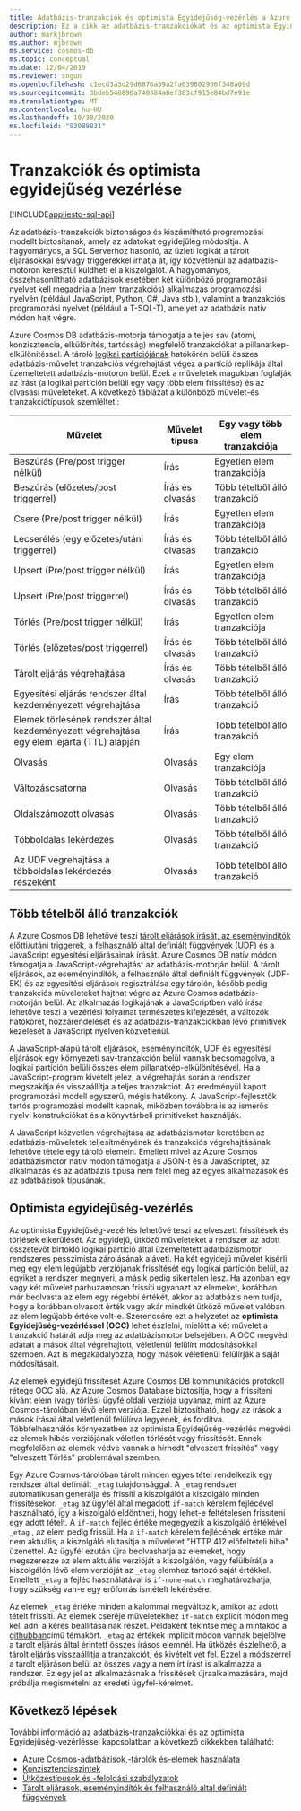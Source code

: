 ```yaml
---
title: Adatbázis-tranzakciók és optimista Egyidejűség-vezérlés a Azure Cosmos DBban
description: Ez a cikk az adatbázis-tranzakciókat és az optimista Egyidejűség-vezérlést ismerteti Azure Cosmos DB
author: markjbrown
ms.author: mjbrown
ms.service: cosmos-db
ms.topic: conceptual
ms.date: 12/04/2019
ms.reviewer: sngun
ms.openlocfilehash: c1ecd3a3d29d6876a59a2fa039802966f348a09d
ms.sourcegitcommit: 3bdeb546890a740384a8ef383cf915e84bd7e91e
ms.translationtype: MT
ms.contentlocale: hu-HU
ms.lasthandoff: 10/30/2020
ms.locfileid: "93089831"
---
```

# <a name="transactions-and-optimistic-concurrency-control"></a>Tranzakciók és optimista egyidejűség vezérlése
[!INCLUDE[appliesto-sql-api](includes/appliesto-sql-api.md)]

Az adatbázis-tranzakciók biztonságos és kiszámítható programozási modellt biztosítanak, amely az adatokat egyidejűleg módosítja. A hagyományos, a SQL Serverhoz hasonló, az üzleti logikát a tárolt eljárásokkal és/vagy triggerekkel írhatja át, így közvetlenül az adatbázis-motoron keresztül küldheti el a kiszolgálót. A hagyományos, összehasonlítható adatbázisok esetében két különböző programozási nyelvet kell megadnia a (nem tranzakciós) alkalmazás programozási nyelvén (például JavaScript, Python, C#, Java stb.), valamint a tranzakciós programozási nyelvet (például a T-SQL-T), amelyet az adatbázis natív módon hajt végre.

Azure Cosmos DB adatbázis-motorja támogatja a teljes sav (atomi, konzisztencia, elkülönítés, tartósság) megfelelő tranzakciókat a pillanatkép-elkülönítéssel. A tároló [logikai partíciójának](partitioning-overview.md) hatókörén belüli összes adatbázis-művelet tranzakciós végrehajtást végez a partíció replikája által üzemeltetett adatbázis-motoron belül. Ezek a műveletek magukban foglalják az írást (a logikai partíción belüli egy vagy több elem frissítése) és az olvasási műveleteket. A következő táblázat a különböző művelet-és tranzakciótípusok szemlélteti:

| **Művelet**  | **Művelet típusa** | **Egy vagy több elem tranzakciója** |
|---------|---------|---------|
| Beszúrás (Pre/post trigger nélkül) | Írás | Egyetlen elem tranzakciója |
| Beszúrás (előzetes/post triggerrel) | Írás és olvasás | Több tételből álló tranzakció |
| Csere (Pre/post trigger nélkül) | Írás | Egyetlen elem tranzakciója |
| Lecserélés (egy előzetes/utáni triggerrel) | Írás és olvasás | Több tételből álló tranzakció |
| Upsert (Pre/post trigger nélkül) | Írás | Egyetlen elem tranzakciója |
| Upsert (Pre/post triggerrel) | Írás és olvasás | Több tételből álló tranzakció |
| Törlés (Pre/post trigger nélkül) | Írás | Egyetlen elem tranzakciója |
| Törlés (előzetes/post triggerrel) | Írás és olvasás | Több tételből álló tranzakció |
| Tárolt eljárás végrehajtása | Írás és olvasás | Több tételből álló tranzakció |
| Egyesítési eljárás rendszer által kezdeményezett végrehajtása | Írás | Több tételből álló tranzakció |
| Elemek törlésének rendszer által kezdeményezett végrehajtása egy elem lejárta (TTL) alapján | Írás | Több tételből álló tranzakció |
| Olvasás | Olvasás | Egy elem tranzakciója |
| Változáscsatorna | Olvasás | Több tételből álló tranzakció |
| Oldalszámozott olvasás | Olvasás | Több tételből álló tranzakció |
| Többoldalas lekérdezés | Olvasás | Több tételből álló tranzakció |
| Az UDF végrehajtása a többoldalas lekérdezés részeként | Olvasás | Több tételből álló tranzakció |

## <a name="multi-item-transactions"></a>Több tételből álló tranzakciók

A Azure Cosmos DB lehetővé teszi [tárolt eljárások írását, az eseményindítók előtti/utáni triggerek, a felhasználó által definiált függvények (UDF)](stored-procedures-triggers-udfs.md) és a JavaScript egyesítési eljárásainak írását. Azure Cosmos DB natív módon támogatja a JavaScript-végrehajtást az adatbázis-motorján belül. A tárolt eljárások, az eseményindítók, a felhasználó által definiált függvények (UDF-EK) és az egyesítési eljárások regisztrálása egy tárolón, később pedig tranzakciós műveleteket hajthat végre az Azure Cosmos adatbázis-motorján belül. Az alkalmazás logikájának a JavaScriptben való írása lehetővé teszi a vezérlési folyamat természetes kifejezését, a változók hatókörét, hozzárendelését és az adatbázis-tranzakciókban lévő primitívek kezelését a JavaScript nyelven közvetlenül.

A JavaScript-alapú tárolt eljárások, eseményindítók, UDF és egyesítési eljárások egy környezeti sav-tranzakción belül vannak becsomagolva, a logikai partíción belüli összes elem pillanatkép-elkülönítésével. Ha a JavaScript-program kivételt jelez, a végrehajtás során a rendszer megszakítja és visszaállítja a teljes tranzakciót. Az eredményül kapott programozási modell egyszerű, mégis hatékony. A JavaScript-fejlesztők tartós programozási modellt kapnak, miközben továbbra is az ismerős nyelvi konstrukciókat és a könyvtárbeli primitíveket használják.

A JavaScript közvetlen végrehajtása az adatbázismotor keretében az adatbázis-műveletek teljesítményének és tranzakciós végrehajtásának lehetővé tétele egy tároló elemein. Emellett mivel az Azure Cosmos adatbázismotor natív módon támogatja a JSON-t és a JavaScriptet, az alkalmazás és az adatbázis típusa nem felel meg az egyes alkalmazások és az adatbázisok típusának.

## <a name="optimistic-concurrency-control"></a>Optimista egyidejűség-vezérlés

Az optimista Egyidejűség-vezérlés lehetővé teszi az elveszett frissítések és törlések elkerülését. Az egyidejű, ütköző műveleteket a rendszer az adott összetevőt birtokló logikai partíció által üzemeltetett adatbázismotor rendszeres pesszimista zárolásának aláveti. Ha két egyidejű művelet kísérli meg egy elem legújabb verziójának frissítését egy logikai partíción belül, az egyiket a rendszer megnyeri, a másik pedig sikertelen lesz. Ha azonban egy vagy két művelet párhuzamosan frissíti ugyanazt az elemeket, korábban már beolvasta az elem egy régebbi értékét, akkor az adatbázis nem tudja, hogy a korábban olvasott érték vagy akár mindkét ütköző művelet valóban az elem legújabb értéke volt-e. Szerencsére ezt a helyzetet az **optimista Egyidejűség-vezérléssel (OCC)** lehet észlelni, mielőtt a két művelet a tranzakció határát adja meg az adatbázismotor belsejében. A OCC megvédi adatait a mások által végrehajtott, véletlenül felülírt módosításokkal szemben. Azt is megakadályozza, hogy mások véletlenül felülírják a saját módosításait.

Az elemek egyidejű frissítését Azure Cosmos DB kommunikációs protokoll rétege OCC alá. Az Azure Cosmos Database biztosítja, hogy a frissíteni kívánt elem (vagy törlés) ügyféloldali verziója ugyanaz, mint az Azure Cosmos-tárolóban lévő elem verziója. Ezzel biztosítható, hogy az írások a mások írásai által véletlenül felülírva legyenek, és fordítva. Többfelhasználós környezetben az optimista Egyidejűség-vezérlés megvédi az elemek hibás verziójának véletlen törlését vagy frissítését. Ennek megfelelően az elemek védve vannak a hírhedt "elveszett frissítés" vagy "elveszett Törlés" problémával szemben.

Egy Azure Cosmos-tárolóban tárolt minden egyes tétel rendelkezik egy rendszer által definiált `_etag` tulajdonsággal. A `_etag` rendszer automatikusan generálja és frissíti a kiszolgálót a kiszolgáló minden frissítésekor. `_etag` az ügyfél által megadott `if-match` kérelem fejlécével használható, így a kiszolgáló eldöntheti, hogy lehet-e feltételesen frissíteni egy adott tételt. A `if-match` fejléc értéke megegyezik a kiszolgáló értékével `_etag` , az elem pedig frissül. Ha a `if-match` kérelem fejlécének értéke már nem aktuális, a kiszolgáló elutasítja a műveletet "HTTP 412 előfeltételi hiba" üzenettel. Az ügyfél ezután újra beolvashatja az elemeket, hogy megszerezze az elem aktuális verzióját a kiszolgálón, vagy felülbírálja a kiszolgálón lévő elem verzióját az `_etag` elemhez tartozó saját értékkel. Emellett `_etag` a fejléc használatával is `if-none-match` meghatározhatja, hogy szükség van-e egy erőforrás ismételt lekérésére.

Az elemek `_etag` értéke minden alkalommal megváltozik, amikor az adott tételt frissíti. Az elemek cseréje műveletekhez `if-match` explicit módon meg kell adni a kérés beállításainak részét. Példaként tekintse meg a mintakód a [githubban](https://github.com/Azure/azure-cosmos-dotnet-v3/blob/master/Microsoft.Azure.Cosmos.Samples/Usage/ItemManagement/Program.cs#L676-L772)című témakört. `_etag` az értékek implicit módon vannak bejelölve a tárolt eljárás által érintett összes írásos elemnél. Ha ütközés észlelhető, a tárolt eljárás visszaállítja a tranzakciót, és kivételt vet fel. Ezzel a módszerrel a tárolt eljáráson belül az összes vagy a nem írt írást is alkalmazza a rendszer. Ez egy jel az alkalmazásnak a frissítések újraalkalmazására, majd próbálja megismételni az eredeti ügyfél-kérelmet.

## <a name="next-steps"></a>Következő lépések

További információ az adatbázis-tranzakciókkal és az optimista Egyidejűség-vezérléssel kapcsolatban a következő cikkekben található:

- [Azure Cosmos-adatbázisok,-tárolók és-elemek használata](account-databases-containers-items.md)
- [Konzisztenciaszintek](consistency-levels.md)
- [Ütközéstípusok és -feloldási szabályzatok](conflict-resolution-policies.md)
- [Tárolt eljárások, eseményindítók és felhasználó által definiált függvények](stored-procedures-triggers-udfs.md)
